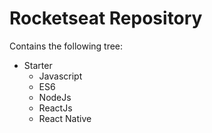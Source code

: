 # Rocketseat Repository

Contains the following tree:

- Starter
  - Javascript
  - ES6
  - NodeJs
  - ReactJs
  - React Native
